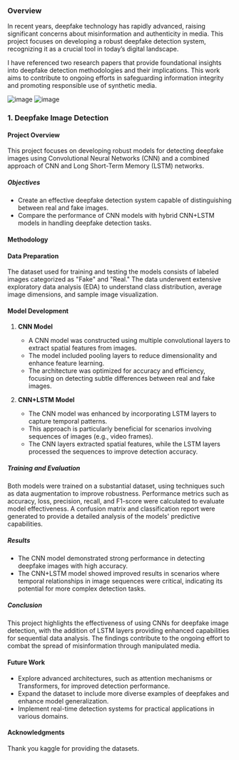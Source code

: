 ### Overview
In recent years, deepfake technology has rapidly advanced, raising significant concerns about misinformation and authenticity in media. This project focuses on developing a robust deepfake detection system, recognizing it as a crucial tool in today’s digital landscape.

I have referenced two research papers that provide foundational insights into deepfake detection methodologies and their implications. This work aims to contribute to ongoing efforts in safeguarding information integrity and promoting responsible use of synthetic media.

![image](https://github.com/user-attachments/assets/97230933-4bee-4bcb-9315-d4f719394e11) ![image](https://github.com/user-attachments/assets/58a23b1a-dce1-4c9e-b458-088c923850d6)

### 1. Deepfake Image Detection

#### Project Overview
This project focuses on developing robust models for detecting deepfake images using Convolutional Neural Networks (CNN) and a combined approach of CNN and Long Short-Term Memory (LSTM) networks.

##### Objectives
- Create an effective deepfake detection system capable of distinguishing between real and fake images.
- Compare the performance of CNN models with hybrid CNN+LSTM models in handling deepfake detection tasks.

#### Methodology

#### Data Preparation
The dataset used for training and testing the models consists of labeled images categorized as "Fake" and "Real." The data underwent extensive exploratory data analysis (EDA) to understand class distribution, average image dimensions, and sample image visualization.

#### Model Development

1. **CNN Model**
   - A CNN model was constructed using multiple convolutional layers to extract spatial features from images.
   - The model included pooling layers to reduce dimensionality and enhance feature learning.
   - The architecture was optimized for accuracy and efficiency, focusing on detecting subtle differences between real and fake images.

2. **CNN+LSTM Model**
   - The CNN model was enhanced by incorporating LSTM layers to capture temporal patterns.
   - This approach is particularly beneficial for scenarios involving sequences of images (e.g., video frames).
   - The CNN layers extracted spatial features, while the LSTM layers processed the sequences to improve detection accuracy.

##### Training and Evaluation
Both models were trained on a substantial dataset, using techniques such as data augmentation to improve robustness. Performance metrics such as accuracy, loss, precision, recall, and F1-score were calculated to evaluate model effectiveness. A confusion matrix and classification report were generated to provide a detailed analysis of the models' predictive capabilities.

##### Results
- The CNN model demonstrated strong performance in detecting deepfake images with high accuracy.
- The CNN+LSTM model showed improved results in scenarios where temporal relationships in image sequences were critical, indicating its potential for more complex detection tasks.

##### Conclusion
This project highlights the effectiveness of using CNNs for deepfake image detection, with the addition of LSTM layers providing enhanced capabilities for sequential data analysis. The findings contribute to the ongoing effort to combat the spread of misinformation through manipulated media.

#### Future Work
- Explore advanced architectures, such as attention mechanisms or Transformers, for improved detection performance.
- Expand the dataset to include more diverse examples of deepfakes and enhance model generalization.
- Implement real-time detection systems for practical applications in various domains.

#### Acknowledgments
Thank you kaggle for providing the datasets.
